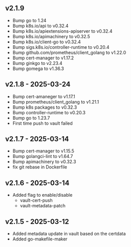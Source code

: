 ## v2.1.9 

- Bump go to 1.24
- Bump k8s.io/api to v0.32.4	
- Bump k8s.io/apiextensions-apiserver to v0.32.4	
- Bump k8s.io/apimachinery to v0.32.5	
- Bump k8s.io/client-go to v0.32.4	
- Bump sigs.k8s.io/controller-runtime to v0.20.4
- Bump github.com/prometheus/client_golang to v1.22.0
- Bump cert-manager to v1.17.2
- Bump ginkgo to  v2.23.4
- Bump gomega to v1.36.3

## v2.1.8 - 2025-03-24

- Bump cert-amaneger to v1.17.1
- Bump prometheus/client_golang to v1.21.1
- Bump k8s packages to v0.32.3
- Bump controller-runtime to v0.20.3
- Bump go to 1.23.7
- First time push to vault failed

## v2.1.7 - 2025-03-14

- Bump cert-manager to v1.15.5 
- Bump golangci-lint to v1.64.7 
- Bump apimachinery to v0.32.3 
- fix git rebase in Dockerfile

## v2.1.6 - 2025-03-14

- Added flag to enable/disable
    - vault-cert-push
    - vault-metadata-patch

## v2.1.5 - 2025-03-12

- Added metadata update in vault based on the certdata
- Added go-makefile-maker

